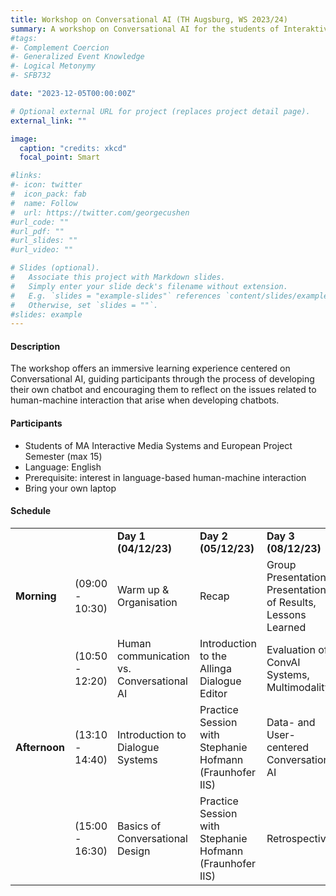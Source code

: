```yaml
---
title: Workshop on Conversational AI (TH Augsburg, WS 2023/24)
summary: A workshop on Conversational AI for the students of Interaktive Mediensysteme
#tags:
#- Complement Coercion
#- Generalized Event Knowledge
#- Logical Metonymy
#- SFB732

date: "2023-12-05T00:00:00Z"

# Optional external URL for project (replaces project detail page).
external_link: ""

image:
  caption: "credits: xkcd"
  focal_point: Smart

#links:
#- icon: twitter
#  icon_pack: fab
#  name: Follow
#  url: https://twitter.com/georgecushen
#url_code: ""
#url_pdf: ""
#url_slides: ""
#url_video: ""

# Slides (optional).
#   Associate this project with Markdown slides.
#   Simply enter your slide deck's filename without extension.
#   E.g. `slides = "example-slides"` references `content/slides/example-slides.md`.
#   Otherwise, set `slides = ""`.
#slides: example
---
```



<h4>Description </h4>

The workshop offers an immersive learning experience centered on Conversational AI, guiding participants through the process of developing their own chatbot and encouraging them to reflect on the issues related to human-machine interaction that arise when developing chatbots.

<h4>Participants </h4>

<ul>
  <li>Students of MA Interactive Media Systems and European Project Semester (max 15)</li>
  <li>Language: English</li>
  <li>Prerequisite: interest in language-based human-machine interaction</li>
  <li>Bring your own laptop</li>
</ul>

<h4>Schedule </h4>
<table>
<th>
<td></td><td><b>Day 1 (04/12/23)</b></td><td><b>Day 2 (05/12/23)</b></td><td><b>Day 3 (08/12/23)</b></td>
</th>
<tr>
<td><b>Morning</b> </td><td> (09:00 - 10:30)</td>
<td> Warm up & Organisation </td><td>Recap</td><td>Group Presentations: Presentation of Results, Lessons Learned</td>
</tr>
<tr>
<td></td><td>(10:50 - 12:20) </td><td>Human communication vs. Conversational AI</td> <td>Introduction to the Allinga Dialogue Editor</td> <td> Evaluation of ConvAI Systems, Multimodality </td>
</tr>
<tr>
<td><b>Afternoon</b>   </td><td> (13:10 - 14:40)</td>
<td>Introduction to Dialogue Systems</td></td><td>Practice Session with Stephanie Hofmann (Fraunhofer IIS)	</td><td>Data- and User-centered Conversational AI</td>
</tr>
<tr>
<td></td><td> (15:00 - 16:30)</td><td>Basics of Conversational Design</td><td>Practice Session with Stephanie Hofmann (Fraunhofer IIS)</td><td>Retrospective</td>
</tr>
	

</table>


